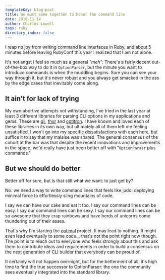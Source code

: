```yaml
---
templateKey: blog-post
title: We must come together to honor the command line
date: 2010-11-14
author: Charles Lowell
tags: ruby
directory_index: false
---
```


I reap no joy from writing command line interfaces in Ruby, and about 5 minutes before leaving RubyConf this year I realized that I am not alone.

It's not angst I feel so much as a general _"meh"_: There's a fairly decent out-of-the-box way to do it in `OptionParser`, but the minute you want to introduce commands is when the muddling begins. Sure you can see
your way through it, but it's never robust and you always get smacked in the ass by the edge cases that
inevitably come along.

## It ain't for lack of trying

My own abortive attempts not withstanding, I've tried in the last year at least 3 different libraries for parsing CLI options in my applications and gems. These are
[gli](http://github.com/davetron5000), [thor](http://github.com/wycats/thor) and [optitron](http://github.com/joshbuddy/optitron). I have known and loved each of these libraries in its own way, but ultimately all of them left me feeling unsatisfied. I won't go into my specific dissatisfactions with each here, but suffice it to say that my malaise was shared. The general consensus of the
cohort at the bar was that despite the recent innovations and improvements in the space, we'd really have just been better off with
"`OptionParser` plus commands."

## But we should do better

Better off for sure, but is that still what we want: to just get by?

No. we need a way to write command lines that feels like judo: deploying minimal force to effortlessly sling mountains of code.

I say we can have our cake and eat it too. I say our command lines can be easy. I say our command lines can be sexy. I say our command lines can be so awesome that they crap rainbows and have herds of unicorns come thundering out of their asses.

That's why I'm starting the [optimal](http://github.com/cowboyd/optimal) project. It may lead to nothing. It might even lead eventually to some code... that's not the point right now though. The point is to reach out to everyone who feels strongly about this and ask them to contribute ideas and requirements in order to build a consensus on the next generation of CLI builder that everybody can be proud of.

It certainly will not happen overnight, but for the betterment of all, it's high time to find the true successor to OptionParser: the one the community sees eventually integrated into the standard library.
